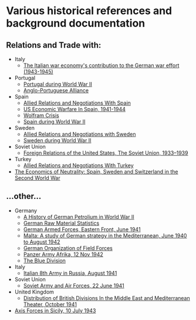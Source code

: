 # Various historical references and background documentation

## Relations and Trade with:

- Italy
    - [The Italian war economy's contribution to the German war effort (1943-1945)](Docs/HiddenTreasure.pdf)
- Portugal
    - [Portugal during World War II](https://www.wikiwand.com/en/Portugal_during_World_War_II)
    - [Anglo-Portuguese Alliance](https://www.wikiwand.com/en/Anglo-Portuguese_Alliance)
- Spain
    - [Allied Relations and Negotiations With Spain](https://1997-2001.state.gov/regions/eur/rpt_9806_ng_spain.pdf)
    - [US Economic Warfare In Spain, 1941-1944](Docs/US_Economic_Warfare_In_Spain.pdf)
    - [Wolfram Crisis](https://www.wikiwand.com/en/Wolfram_Crisis)
    - [Spain during World War II](https://www.wikiwand.com/en/Spain_during_World_War_II)
- Sweden
    - [Allied Relations and Negotiations with Sweden](https://1997-2001.state.gov/regions/eur/rpt_9806_ng_sweden.pdf)
    - [Sweden during World War II](https://www.wikiwand.com/en/Sweden_during_World_War_II)
- Soviet Union
    - [Foreign Relations of the United States, The Soviet Union, 1933–1939](https://history.state.gov/historicaldocuments/frus1933-39)
- Turkey
    - [Allied Relations and Negotiations With Turkey](https://1997-2001.state.gov/www/regions/eur/rpt_9806_ng_turkey.pdf)
- [The Economics of Neutrality: Spain, Sweden and Switzerland in the Second World War](https://etheses.lse.ac.uk/178/1/Golson_The_Economics_of_Neutrality.pdf)
## ...other...
- Germany
    - [A History of German Petrolium in World War II](https://apps.dtic.mil/sti/pdfs/AD1020261.pdf)
    - [German Raw Material Statistics](https://panzerworld.com/german-raw-material-statistics)
    - [German Armed Forces, Eastern Front, June 1941](https://usacac.army.mil/sites/default/files/documents/carl/nafziger/941GFAA.pdf)
    - [Malta: A study of German strategy in the Mediterranean, June 1940 to August 1942](Docs/Malta_Jun1940.pdf)
    - [German Organization of Field Forces](https://www.ibiblio.org/hyperwar/Germany/HB/HB-2.html)
    - [Panzer Army Afrika, 12 Nov 1942](https://usacac.army.mil/sites/default/files/documents/carl/nafziger/942GKME.pdf)
    - [The Blue Division](https://www.wikiwand.com/en/Blue_Division)
- Italy
    - [Italian 8th Army in Russia, August 1941](https://usacac.army.mil/sites/default/files/documents/carl/nafziger/941IHRA.pdf)
- Soviet Union
    - [Soviet Army and Air Forces, 22 June 1941](https://usacac.army.mil/sites/default/files/documents/carl/nafziger/941RFCC.pdf)
- United Kingdom
    - [Distribution of British Divisions In the Middle East and Mediterranean Theater, October 1941](https://usacac.army.mil/sites/default/files/documents/carl/nafziger/941BJAA.pdf)
- [Axis Forces in Sicily, 10 July 1943](https://usacac.army.mil/sites/default/files/documents/carl/nafziger/943GGAD.pdf)

